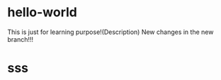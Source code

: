 # hello-world
This is just for learning purpose!(Description)
New changes in the new branch!!!

# sss